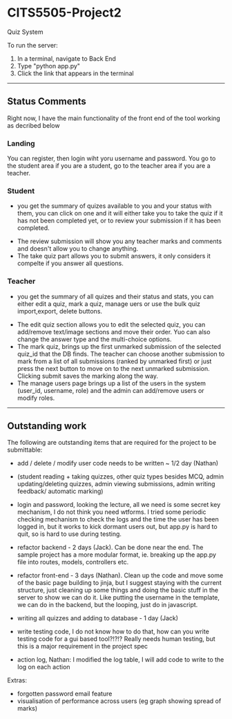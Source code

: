 # CITS5505-Project2
 Quiz System


To run the server: 
1. In a terminal, navigate to Back End
2. Type "python app.py"
3. Click the link that appears in the terminal

---
## Status Comments  
Right now, I have the main functionality of the front end of the tool working as decribed below

### Landing  
You can register, then login wiht yoru username and password.  You go to the student area if you are a student, go to the teacher area if you are a teacher.

### Student  

* you get the summary of quizes available to you and your status with them, you can click on one and it will either take you to take the quiz if it has not been completed yet, or to review your submission if it has been completed.
 + The review submission will show you any teacher marks and comments and doesn't allow you to change anything.
 + The take quiz part allows you to submit answers, it only considers it compelte if you answer all questions.

### Teacher  

* you get the summary of all quizes and their status and stats, you can either edit a quiz, mark a quiz, manage uers or use the bulk quiz import,export, delete buttons.
 + The edit quiz section allows you to edit the selected quiz, you can add/remove text/image sections and move their order.  Yuo can also change the answer type and the multi-choice options.
 + The mark quiz, brings up the first unmarked submission of the selected quiz_id that the DB finds.  The teacher can choose another submission to mark from a list of all submissions (ranked by unmarked first) or just press the next button to move on to the next unmarked submission.  Clicking submit saves the marking along the way.
 + The manage users page brings up a list of the users in the system (user_id, username, role) and the admin can add/remove users or modify roles.
 
 ---
 
 ## Outstanding work  
 The following are outstanding items that are required for the project to be submittable:  
 
 * add / delete / modify user code needs to be written ~ 1/2 day (Nathan)
 
 * (student reading + taking quizzes, other quiz types besides MCQ, admin updating/deleting quizzes, admin viewing submissions, admin writing feedback/ automatic marking)
 
 * login and password, looking the lecture, all we need is some secret key mechanism, I do not think you need wtforms.  I tried some periodic checking mechanism to check the logs and the time the user has been logged in, but it works to kick dormant users out, but app.py is hard to quit, so is hard to use during testing.
 * refactor backend - 2 days  (Jack).  Can be done near the end.  The sample project has a more modular format, ie. breaking up the app.py file into routes, models, controllers etc.
 * refactor front-end - 3 days  (Nathan).  Clean up the code and move some of the basic page building to jinja, but I suggest staying with the current structure, just cleaning up some things and doing the basic stuff in the server to show we can do it.  Like putting the username in the template, we can do in the backend, but the looping, just do in javascript.
 * writing all quizzes and adding to database - 1 day (Jack)
 * write testing code, I do not know how to do that, how can you write testing code for a gui based tool?!?!?  Really needs human testing, but this is a major requirement in the project spec
* action log, Nathan: I modified the log table, I will add code to write to the log on each action
 

Extras:
* forgotten password email feature
* visualisation of performance across users (eg graph showing spread of marks)
